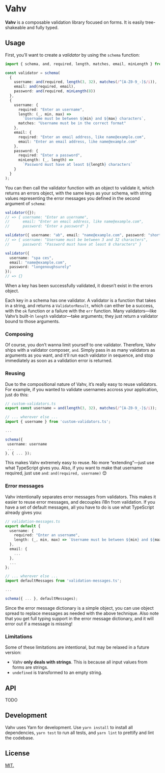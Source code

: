 # Vahv

**Vahv** is a composable validation library focused on forms. It is easily
tree-shakeable and fully typed.

## Usage

First, you’ll want to create a _validator_ by using the `schema` function:

```ts
import { schema, and, required, length, matches, email, minLength } from "vahv";

const validator = schema(
  {
    username: and(required, length(3, 32), matches(/^[A-Z0-9_-]$/i)),
    email: and(required, email),
    password: and(required, minLength(8))
  },
  {
    username: {
      required: "Enter an username",
      length: (_, min, max) =>
        `Username must be between ${min} and ${max} characters`,
      matches: "Username must be in the correct format"
    },
    email: {
      required: "Enter an email address, like name@example.com",
      email: "Enter an email address, like name@example.com"
    },
    password: {
      required: "Enter a password",
      minLength: (_, length) =>
        `Password must have at least ${length} characters`
    }
  }
);
```

You can then call the validator function with an object to validate it, which
returns an errors object, with the same keys as your schema, with string values
representing the error messages you defined in the second argument of `schema`:

```ts
validator({});
// => { username: "Enter an username",
//      email: "Enter an email address, like name@example.com",
//      password: "Enter a password" }

validator({ username: "ab", email: "name@example.com", password: "short" });
// => { username: "Username must be between 3 and 32 characters",
//      password: "Password must have at least 8 characters" }

validator({
  username: "spa ces",
  email: "name@example.com",
  password: "longenoughsurely"
});
// => {}
```

When a key has been successfully validated, it doesn’t exist in the errors
object.

Each key in a schema has one validator. A validator is a function that takes in
a string, and returns a `ValidatorResult`, which can either be a success, with
the `ok` function or a failure with the `err` function. Many validators—like
Vahv’s built-in `length` validator—take arguments; they just return a validator
bound to those arguments.

### Composing

Of course, you don’t wanna limit yourself to one validator. Therefore, Vahv
ships with a validator composer, `and`. Simply pass in as many validators as
arguments as you want, and it’ll run each validator in sequence, and stop
immediately as soon as a validation error is returned.

### Reusing

Due to the compositional nature of Vahv, it’s really easy to reuse validators.
For example, if you wanted to validate usernames accross your application, just
do this:

```ts
// custom-validators.ts
export const username = and(length(3, 32), matches(/^[A-Z0-9_-]$/i));

// ... wherever else ...
import { username } from 'custom-validators.ts';

...

schema({
 username: username
 ...
}, { ... });
```

This makes Vahv extremely easy to reuse. No more “extending”—just use what
TypeScript gives you. Also, if you want to make that username required, just
use `and`: `and(required, username)` 😊

### Error messages

Vahv intentionally separates error messages from validators. This makes it
easier to reuse error messages, and decouples i18n from validation. If you have
a set of default messages, all you have to do is use what TypeScript already
gives you:

```ts
// validation-messages.ts
export default {
  username: {
    required: "Enter an username",
    length: (_, min, max) => `Username must be between ${min} and ${max} characters`
  },
  email: {
    ...
  },
  ...
};

// ... wherever else ...
import defaultMessages from 'validation-messages.ts';

...

schema({ ... }, defaultMessages);
```

Since the error message dictionary is a simple object, you can use object
spread to replace messages as needed with the above technique. Also note that
you get full typing support in the error message dictionary, and it will error
out if a message is missing!

### Limitations

Some of these limitations are intentional, but may be relaxed in a future
version:

- Vahv **only deals with strings**. This is because all input values from forms
  are strings.
- `undefined` is transformed to an empty string.

## API

TODO

## Development

Vahv uses Yarn for development. Use `yarn install` to install all dependencies,
`yarn test` to run all tests, and `yarn lint` to prettify and lint the codebase.

## License

[MIT.](LICENSE.txt)
